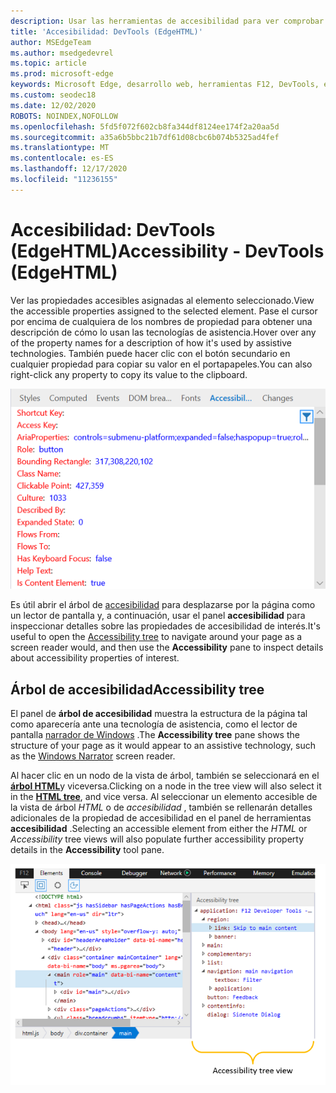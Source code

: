 ```yaml
---
description: Usar las herramientas de accesibilidad para ver comprobar y probar la accesibilidad de la página
title: 'Accesibilidad: DevTools (EdgeHTML)'
author: MSEdgeTeam
ms.author: msedgedevrel
ms.topic: article
ms.prod: microsoft-edge
keywords: Microsoft Edge, desarrollo web, herramientas F12, DevTools, elementos, accesibilidad
ms.custom: seodec18
ms.date: 12/02/2020
ROBOTS: NOINDEX,NOFOLLOW
ms.openlocfilehash: 5fd5f072f602cb8fa344df8124ee174f2a20aa5d
ms.sourcegitcommit: a35a6b5bbc21b7df61d08cbc6b074b5325ad4fef
ms.translationtype: MT
ms.contentlocale: es-ES
ms.lasthandoff: 12/17/2020
ms.locfileid: "11236155"
---
```

# <span data-ttu-id="09e5d-104">Accesibilidad: DevTools (EdgeHTML)</span><span class="sxs-lookup"><span data-stu-id="09e5d-104">Accessibility - DevTools (EdgeHTML)</span></span>  

<span data-ttu-id="09e5d-105">Ver las propiedades accesibles asignadas al elemento seleccionado.</span><span class="sxs-lookup"><span data-stu-id="09e5d-105">View the accessible properties assigned to the selected element.</span></span> <span data-ttu-id="09e5d-106">Pase el cursor por encima de cualquiera de los nombres de propiedad para obtener una descripción de cómo lo usan las tecnologías de asistencia.</span><span class="sxs-lookup"><span data-stu-id="09e5d-106">Hover over any of the property names for a description of how it's used by assistive technologies.</span></span> <span data-ttu-id="09e5d-107">También puede hacer clic con el botón secundario en cualquier propiedad para copiar su valor en el portapapeles.</span><span class="sxs-lookup"><span data-stu-id="09e5d-107">You can also right-click any property to copy its value to the clipboard.</span></span>

![Panel Accesibilidad](../media/elements_accessibility.png)

<span data-ttu-id="09e5d-109">Es útil abrir el árbol de [accesibilidad](#accessibility-tree) para desplazarse por la página como un lector de pantalla y, a continuación, usar el panel **accesibilidad** para inspeccionar detalles sobre las propiedades de accesibilidad de interés.</span><span class="sxs-lookup"><span data-stu-id="09e5d-109">It's useful to open the [Accessibility tree](#accessibility-tree) to navigate around your page as a screen reader would, and then use the **Accessibility** pane to inspect details about accessibility properties of interest.</span></span>

## <span data-ttu-id="09e5d-110">Árbol de accesibilidad</span><span class="sxs-lookup"><span data-stu-id="09e5d-110">Accessibility tree</span></span>  

<span data-ttu-id="09e5d-111">El panel de **árbol de accesibilidad** muestra la estructura de la página tal como aparecería ante una tecnología de asistencia, como el lector de pantalla [narrador de Windows](https://support.microsoft.com/help/22798/windows-10-narrator-get-started) .</span><span class="sxs-lookup"><span data-stu-id="09e5d-111">The **Accessibility tree** pane shows the structure of your page as it would appear to an assistive technology, such as the [Windows Narrator](https://support.microsoft.com/help/22798/windows-10-narrator-get-started) screen reader.</span></span>

<span data-ttu-id="09e5d-112">Al hacer clic en un nodo de la vista de árbol, también se seleccionará en el [**árbol HTML**](../elements.md#html-tree-view)y viceversa.</span><span class="sxs-lookup"><span data-stu-id="09e5d-112">Clicking on a node in the tree view will also select it in the [**HTML tree**](../elements.md#html-tree-view), and vice versa.</span></span> <span data-ttu-id="09e5d-113">Al seleccionar un elemento accesible de la vista de árbol *HTML* o de *accesibilidad* , también se rellenarán detalles adicionales de la propiedad de accesibilidad en el panel de herramientas **accesibilidad** .</span><span class="sxs-lookup"><span data-stu-id="09e5d-113">Selecting an accessible element from either the *HTML* or *Accessibility* tree views will also populate further accessibility property details in the **Accessibility** tool pane.</span></span> 

![Vista de árbol de accesibilidad](../media/elements_accessibility_tree.png)

<!--  Here are further resources on [Accessibility with Microsoft Edge](../../accessibility.md).  -->  
